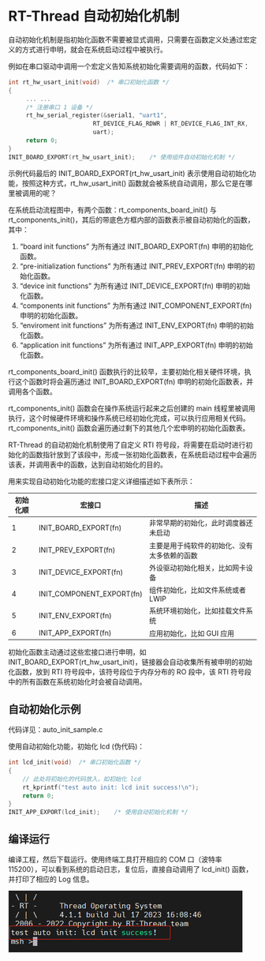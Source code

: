 # RT-Thread 自动初始化机制

自动初始化机制是指初始化函数不需要被显式调用，只需要在函数定义处通过宏定义的方式进行申明，就会在系统启动过程中被执行。

例如在串口驱动中调用一个宏定义告知系统初始化需要调用的函数，代码如下：

```c
int rt_hw_usart_init(void)  /* 串口初始化函数 */
{
     ... ...
     /* 注册串口 1 设备 */
     rt_hw_serial_register(&serial1, "uart1",
                        RT_DEVICE_FLAG_RDWR | RT_DEVICE_FLAG_INT_RX,
                        uart);
     return 0;
}
INIT_BOARD_EXPORT(rt_hw_usart_init);    /* 使用组件自动初始化机制 */
```

示例代码最后的 INIT_BOARD_EXPORT(rt_hw_usart_init) 表示使用自动初始化功能，按照这种方式，rt_hw_usart_init() 函数就会被系统自动调用，那么它是在哪里被调用的呢？

在系统启动流程图中，有两个函数：rt_components_board_init() 与 rt_components_init()，其后的带底色方框内部的函数表示被自动初始化的函数，其中：

1. “board init functions” 为所有通过 INIT_BOARD_EXPORT(fn) 申明的初始化函数。
2. “pre-initialization functions” 为所有通过 INIT_PREV_EXPORT(fn) 申明的初始化函数。
3. “device init functions” 为所有通过 INIT_DEVICE_EXPORT(fn) 申明的初始化函数。
4. “components init functions” 为所有通过 INIT_COMPONENT_EXPORT(fn) 申明的初始化函数。
5. “enviroment init functions” 为所有通过 INIT_ENV_EXPORT(fn) 申明的初始化函数。
6. “application init functions” 为所有通过 INIT_APP_EXPORT(fn) 申明的初始化函数。

rt_components_board_init() 函数执行的比较早，主要初始化相关硬件环境，执行这个函数时将会遍历通过 INIT_BOARD_EXPORT(fn) 申明的初始化函数表，并调用各个函数。

rt_components_init() 函数会在操作系统运行起来之后创建的 main 线程里被调用执行，这个时候硬件环境和操作系统已经初始化完成，可以执行应用相关代码。rt_components_init() 函数会遍历通过剩下的其他几个宏申明的初始化函数表。

RT-Thread 的自动初始化机制使用了自定义 RTI 符号段，将需要在启动时进行初始化的函数指针放到了该段中，形成一张初始化函数表，在系统启动过程中会遍历该表，并调用表中的函数，达到自动初始化的目的。

用来实现自动初始化功能的宏接口定义详细描述如下表所示：

| 初始化顺 | 宏接口                | 描述                                         |
| -------------- | ------------------------- | -------------------------------------------- |
| 1              | INIT_BOARD_EXPORT(fn)     | 非常早期的初始化，此时调度器还未启动         |
| 2              | INIT_PREV_EXPORT(fn)      | 主要是用于纯软件的初始化、没有太多依赖的函数 |
| 3              | INIT_DEVICE_EXPORT(fn)    | 外设驱动初始化相关，比如网卡设备             |
| 4              | INIT_COMPONENT_EXPORT(fn) | 组件初始化，比如文件系统或者 LWIP            |
| 5              | INIT_ENV_EXPORT(fn)       | 系统环境初始化，比如挂载文件系统             |
| 6              | INIT_APP_EXPORT(fn)       | 应用初始化，比如 GUI 应用                    |

初始化函数主动通过这些宏接口进行申明，如 INIT_BOARD_EXPORT(rt_hw_usart_init)，链接器会自动收集所有被申明的初始化函数，放到 RTI 符号段中，该符号段位于内存分布的 RO 段中，该 RTI 符号段中的所有函数在系统初始化时会被自动调用。

## 自动初始化示例

代码详见：auto_init_sample.c

使用自动初始化功能，初始化 lcd (伪代码)：

```c
int lcd_init(void)  /* 串口初始化函数 */
{
    // 此处将初始化的代码放入，如初始化 lcd
    rt_kprintf("test auto init: lcd init success!\n");
    return 0;
}
INIT_APP_EXPORT(lcd_init);    /* 使用自动初始化机制 */
```

## 编译运行

编译工程，然后下载运行。使用终端工具打开相应的 COM 口（波特率 115200），可以看到系统的启动日志，复位后，直接自动调用了 lcd_init() 函数，并打印了相应的 Log 信息。

![自动初始化](figures/init.png)

